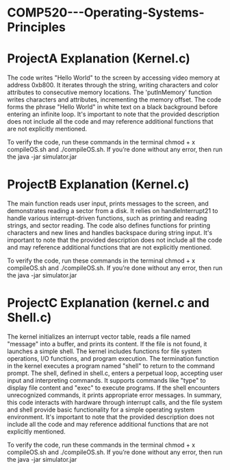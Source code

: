 # COMP520---Operating-Systems-Principles

# ProjectA Explanation (Kernel.c)
The code writes "Hello World" to the screen by accessing video memory at address 0xb800. It iterates through the string, writing characters and color attributes to consecutive memory locations. The 'putInMemory' function writes characters and attributes, incrementing the memory offset. The code forms the phrase "Hello World" in white text on a black background before entering an infinite loop. It's important to note that the provided description does not include all the code and may reference additional functions that are not explicitly mentioned.

To verify the code, run these commands in the terminal chmod + x compileOS.sh and ./compileOS.sh. If you’re done without any error, then run the java -jar simulator.jar 

# ProjectB Explanation (Kernel.c)
The main function reads user input, prints messages to the screen, and demonstrates reading a sector from a disk. It relies on handleInterrupt21 to handle various interrupt-driven functions, such as printing and reading strings, and sector reading. The code also defines functions for printing characters and new lines and handles backspace during string input. It's important to note that the provided description does not include all the code and may reference additional functions that are not explicitly mentioned.

To verify the code, run these commands in the terminal chmod + x compileOS.sh and ./compileOS.sh. If you’re done without any error, then run the java -jar simulator.jar 

# ProjectC Explanation (kernel.c and Shell.c)
The kernel initializes an interrupt vector table, reads a file named "message" into a buffer, and prints its content. If the file is not found, it launches a simple shell. The kernel includes functions for file system operations, I/O functions, and program execution. The termination function in the kernel executes a program named "shell" to return to the command prompt. The shell, defined in shell.c, enters a perpetual loop, accepting user input and interpreting commands. It supports commands like "type" to display file content and "exec" to execute programs. If the shell encounters unrecognized commands, it prints appropriate error messages. In summary, this code interacts with hardware through interrupt calls, and the file system and shell provide basic functionality for a simple operating system environment. It's important to note that the provided description does not include all the code and may reference additional functions that are not explicitly mentioned.

To verify the code, run these commands in the terminal chmod + x compileOS.sh and ./compileOS.sh. If you’re done without any error, then run the java -jar simulator.jar 
